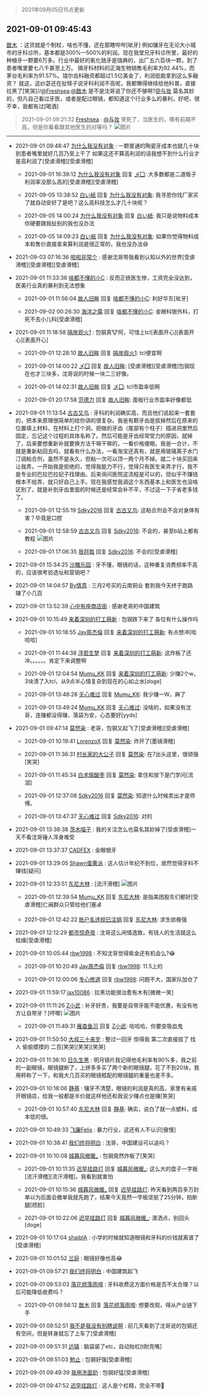 > 2021年09月05日15点更新
<link rel="stylesheet" href="https://cdn.jsdelivr.net/gh/taotie6/sampleJSON@main/css/photo_show.css">


 ## 2021-09-01 09:45:43 

 [㪚木](https://www.coolapk.com/feed/29680988?shareKey=MDIyOGEyYTg1NDU5NjEzMmNjNzQ~) ：这货就是个制杖，啥也不懂，还在那瞎哔哔[呲牙]
例如镶牙在无论大小城市的牙科诊所，基本都是300%—500%的利润。现在我堂兄牙科诊所里，最好的种植牙一颗要6万多。行业中最好的氧化锆牙是瑞典的，出厂五六百块一颗，到了患者嘴里要七八千甚至上万。<!--break-->
搞牙科材料的正海生物销售毛利率为92.44%，而茅台毛利率为91.57%。瑞尔齿科融资都超过1.5亿美金了，利润低能拿到这么多融资？
就这，这纱苾还在扯犊子说牙科利润不高呢，我都懒得继续给他科普，直接拉黑了[笑哭]//<a class="feed-link-uname" href="/u/Freshsea">@Freshsea</a>:<a class="feed-link-uname" href="/u/㪚木">@㪚木</a> 是不是沈哥说了你还不够啊?<a class="feed-link-uname" href="/u/与妆">@与妆</a> 莫名其妙的，但凡自己看过牙医，或者是配过眼镜，都知道这个行业多么的暴利，好吧，很不幸，我都有过[喝酒] 

<div class="album">
</div>

> 2021-09-01 09:21:32 
> [Freshsea](https://www.coolapk.com/feed/29680508?shareKey=ZGZmYzJlMWM2NzU3NjEzMmNjNzQ~) : <a class="feed-link-uname" href="/u/与妆">@与妆</a> 笑死了，当医生的，哪有前期不高，但是你看看跟其他医生的对等吗？ 
![图片](https://image.coolapk.com/feed/2021/0901/09/1997345_3d2916d2_9291_2324@1080x2400.jpeg)

 ------- 

- 2021-09-01 09:48:47 [为什么我没有对象](uid=2236988) : 一颗普通的陶瓷牙成本也就几十块 到患者嘴里就好几百乃至上千了 如果这还不算高利润的话我想不到什么行业才是高利润了[受虐滑稽][受虐滑稽] 

    - 2021-09-01 16:39:12 [为什么我没有对象](uid=2236988) 回复 [乄囗](uid=759206): 大多数都是二道贩子 利润率没那么高的[受虐滑稽][受虐滑稽] 

    - 2021-09-05 13:38:52 [白い紙](uid=1215123) 回复 [为什么我没有对象](uid=2236988): 我寻思你找厂家买了就自动安好了是吧？这么高科技怎么才几十块呢？ 

    - 2021-09-05 14:00:24 [为什么我没有对象](uid=2236988) 回复 [白い紙](uid=1215123): 我只是说物料成本 你硬要跟我扯别的我也没办法 

    - 2021-09-05 14:09:23 [白い紙](uid=1215123) 回复 [为什么我没有对象](uid=2236988): 如果你觉得物料成本和售价直接拿来算利润是很正常的，我也没办法😅 

- 2021-09-03 07:16:36 [啦啦非常个](uid=2011605) : 感谢沈哥带我看到认知以外的世界[受虐滑稽][受虐滑稽][受虐滑稽] 

- 2021-09-01 11:33:36 [啥都不懂的小C](uid=2418955) : 反而正统医生惨，工资完全没达到，医美行业真的暴利到无法想象 

    - 2021-09-01 11:56:04 [故人旧眸](uid=5481001) 回复 [啥都不懂的小C](uid=2418955): 利好华东[呲牙] 

    - 2021-09-02 00:26:30 [海洋之露](uid=1111949) 回复 [啥都不懂的小C](uid=2418955): 金眼科银外科，打死不去小儿科[受虐滑稽] 

- 2021-09-01 11:18:58 [隔岸观火1](uid=1428246) : 包钢真🐮阿，可惜上tcl[表面开心][表面开心][表面开心] 

    - 2021-09-01 12:28:10 [故人旧眸](uid=5481001) 回复 [隔岸观火1](uid=1428246): tcl便宜啊 

    - 2021-09-01 14:00:22 [乄囗](uid=759206) 回复 [故人旧眸](uid=5481001): [受虐滑稽][受虐滑稽]包钢现在也才三块多，沈哥说的时候一块二三好像。 

    - 2021-09-01 14:02:31 [故人旧眸](uid=5481001) 回复 [乄囗](uid=759206): tcl市盈率低啊 

    - 2021-09-01 20:17:58 [范德力](uid=1624295) 回复 [故人旧眸](uid=5481001): 面板行业市盈率好像都低 

- 2021-09-01 11:13:54 [古古又鸟](uid=1049013) : 牙科的利润确实高，而且他们说起来一套套的，把本来原理很简单的给你讲的很复杂。我爸有颗牙齿是拔掉然后在原来的位置填上材料，在材料上打个洞，把做的牙齿（尾部有个柱子）插进洞里然后固定，忘记这个过程的具体名称了。然后可能是牙齿经常受力的原因，就掉了，后来要想重新补就要换方法干嘛干嘛的<!--break-->，一看价格傻眼。我爸一合计，不就是重新粘回去吗，就看有什么办法，一看淘宝还真有，就是用玻璃离子水门汀调粘合剂，虽然不是永久，但粘一次可以顶一两个月不掉。就二十块买回来让我弄，一开始我是拒绝的，觉得我能力不行，觉得只有医生来弄才行，我不是专业的巴拉巴拉妃子找理由。后来询问医院这流程是可以的，但似乎不赚钱根本不给弄，就只好自己上手。现在我感觉我调这个东西基本上和医生也没啥区别了，就是补到牙齿里面的时候还是经常会补不平，不过这一下子省老多钱了。 

    - 2021-09-01 12:55:19 [Sdky2016](uid=741165) 回复 [古古又鸟](uid=1049013): 这粘合剂会不会对身体有害？毕竟是口腔 

    - 2021-09-01 12:58:59 [古古又鸟](uid=1049013) 回复 [Sdky2016](uid=741165): 不会的，甚至b站上都有教程 ![图片](https://image.coolapk.com/feed/2021/0901/12/1049013_df26c5b9_2338_2948@1080x2244.jpeg)

    - 2021-09-01 17:06:35 [我将取](uid=2640994) 回复 [Sdky2016](uid=741165): 不会的[受虐滑稽] 

- 2021-09-01 15:34:25 [沙雕乐园](uid=2447129) : 牙不懂，眼镜的话，这种重复消费频率不高的，应该很考验选址和营销吧？ 

- 2021-09-01 14:04:57 [By情意](uid=2227064) : 三月2号买的云南铜业  套到我今天终于跑路 赚了小几百 

- 2021-09-01 13:52:39 [心中有座商店街](uid=1636078) : 感谢老哥的中国建筑 

- 2021-09-01 10:15:49 [来着深圳的打工萌新](uid=4270569) : 包钢跌下来了 各位有什么操作吗 

    - 2021-09-01 10:18:55 [Jay周杰倫](uid=1010273) 回复 [来着深圳的打工萌新](uid=4270569): 有点想冲[哈哈哈] 

    - 2021-09-01 11:44:38 [浮若生梦](uid=2542122) 回复 [来着深圳的打工萌新](uid=4270569): 这炸板了还冲。。。。。。肯定下来调整啊 

    - 2021-09-01 12:04:54 [Mumu_KK](uid=1355663) 回复 [来着深圳的打工萌新](uid=4270569): 少赚2个w，3块清了入tcl，从9点半心情复杂到现在的心如止水[doge] 

    - 2021-09-01 13:48:28 [无心难过](uid=3681127) 回复 [Mumu_KK](uid=1355663): 我少赚一W，麻了 

    - 2021-09-01 13:49:24 [Mumu_KK](uid=1355663) 回复 [无心难过](uid=3681127): 没啥的，如果没有沈哥，连赚都没得赚，落袋为安，心态要好[yyds] 

- 2021-09-01 09:47:14 [莫然染](uid=704691) : 老哥，包钢又起飞了[受虐滑稽][受虐滑稽] 

    - 2021-09-01 10:19:41 [LorenzoX](uid=645650) 回复 [莫然染](uid=704691): 炸开了[墨镜滑稽] 

    - 2021-09-01 11:36:31 [村长家的大公子](uid=685373) 回复 [莫然染](uid=704691): 在7出头这里，很顽强[笑哭] 

    - 2021-09-01 11:45:34 [白术煼酸枣](uid=8303609) 回复 [莫然染](uid=704691): 拿住和放下是门学问[流泪] 

    - 2021-09-01 12:37:08 [Sdky2016](uid=741165) 回复 [莫然染](uid=704691): 知道什么时候卖出才是师傅。 

    - 2021-09-01 13:47:37 [无心难过](uid=3681127) 回复 [Sdky2016](uid=741165): 对的 

- 2021-09-01 13:38:38 [茨木喵子](uid=2155035) : 我的关注怎么也莫名其妙掉了[受虐滑稽]一天不看沈哥锤人浑身难受 

- 2021-09-01 13:37:37 [CADFEX](uid=2344116) : 金眼银牙 

- 2021-09-01 13:29:05 [Shawn蛋黄派](uid=2642278) : 这人估计年纪不到位，居然觉得牙科不赚钱[疑问] 

- 2021-09-01 12:33:51 [东尼大林](uid=1612569) : [流汗滑稽] ![图片](https://image.coolapk.com/feed/2021/0901/12/1612569_f9f8bd48_0830_6365@1080x2310.jpeg)

    - 2021-09-01 12:39:54 [Mumu_KK](uid=1355663) 回复 [东尼大林](uid=1612569): 是指美团股东们都好[受虐滑稽]仁闽群众只管给他们塞💰 

    - 2021-09-01 12:42:22 [账户名违规已注销](uid=1039732) 回复 [东尼大林](uid=1612569): 求生欲极强 

- 2021-09-01 12:12:29 [都市惊奇夜](uid=1326128) : 沈哥这么闲情逸致，有钱人的生活就这么枯燥[受虐滑稽] 

- 2021-09-01 10:05:44 [rbw1998](uid=602980) : 不知沈哥觉得紫金还有机会么?😂 

    - 2021-09-01 10:20:49 [Jay周杰倫](uid=1010273) 回复 [rbw1998](uid=602980): 11.5上的 

    - 2021-09-01 12:00:06 [专心修道](uid=3218687) 回复 [rbw1998](uid=602980): 问题不大，国家队加仓了 

- 2021-09-01 11:59:17 [jax10086](uid=797822) : 拉黑功能很治愈有木有[微微一笑] 

- 2021-09-01 11:11:26 [Z小武](uid=540492) : 补牙好贵，我要是自带牙能不能优惠，有没有地方让自带牙？[哼唧] ![图片](https://image.coolapk.com/feed/2021/0901/11/540492_09f70888_5885_5694@800x756.jpeg)

    - 2021-09-01 11:49:31 [雁杳鱼沉](uid=821543) 回复 [Z小武](uid=540492): 哈哈哈，你要变吸血鬼 

- 2021-09-01 11:50:50 [大叔三十来岁](uid=5360167) : 整过一回牙  惊得我 第二次直接拔了  找人 偷偷摸摸的 二百[笑哭][笑哭][笑哭] 

- 2021-09-01 11:36:10 [日久生黑](uid=1062678) : 明月镜片我记得他毛利率有90%多，我之前的一副眼镜，眼镜腿断了，上拼多多买了两个新的眼镜腿，花了不到20块，我用秤称了一下，和我大几百买的眼镜框配的眼镜腿的重量也差不多。 

- 2021-09-01 10:18:06 [静基](uid=1353091) : 镶牙不清楚，眼镜的利润是真的高，家里有亲戚开眼镜店，给我一般都是半价就这样他还和我说少赚点也是赚[笑哭] 

    - 2021-09-01 10:57:40 [东尼大林](uid=1612569) 回复 [静基](uid=1353091): 确实，说白了就一点塑料，成本低的很。 

- 2021-09-01 10:49:33 [飞廉Felix](uid=900024) : 暴力行业，这还有人不认识[傲慢] 

- 2021-09-01 10:38:41 [我们终将明白](uid=3083973) : 沈哥，中国建设可以追吗？ 

- 2021-09-01 10:10:08 [城暮风微暖_](uid=4146611) : 包钢竟然炸板了[笑哭] 

    - 2021-09-01 10:11:35 [迟早挂路灯](uid=874366) 回复 [城暮风微暖_](uid=4146611): 这么大的盘子一字板[流汗滑稽][流汗滑稽]，我看到就害怕 

    - 2021-09-01 10:15:36 [城暮风微暖_](uid=4146611) 回复 [迟早挂路灯](uid=874366): 昨天看到两百多万封单以为后面会撤单我就先跑了，结果今天竟然一字板坚挺了25分钟，拍断腿[捂脸] 

    - 2021-09-01 10:22:06 [迟早挂路灯](uid=874366) 回复 [城暮风微暖_](uid=4146611): 潇洒点，别回头[doge] 

- 2021-09-01 10:17:04 [shaibIA](uid=11318047) : 小学的时候就知道眼镜和牙科的价钱就离谱了[受虐滑稽] 

- 2021-09-01 10:01:52 [兰庭](uid=2362595) : 眼镜好像也高😂 

- 2021-09-01 09:57:21 [我们终将明白](uid=3083973) : 中国建筑起飞 

- 2021-09-01 09:53:03 [落花烬落雨啼](uid=1966083) : 牙科收费这方面价格是否不太合理？以后可能降低收费吗？ 

    - 2021-09-01 09:56:12 [㪚木](uid=1081091) 回复 [落花烬落雨啼](uid=1966083): 想要改观，得从产业链下手 

- 2021-09-01 09:52:51 [我不是我没有别瞎说啊](uid=2231912) : 前几天看到了沈哥说的包钢还有空间，但是转身就忘了上车了[受虐滑稽] 

- 2021-09-01 09:51:31 [远镇](uid=1471248) : 脑袋装了etc，自动抬杠[t耐克嘴] 

- 2021-09-01 09:51:03 [勉止](uid=2347268) : 包钢好强[受虐滑稽] 

- 2021-09-01 09:49:39 [我用洗面奶](uid=959542) : 包钢好猛[受虐滑稽] 

- 2021-09-01 09:47:52 [迟早挂路灯](uid=874366) : 这人是个杠精，完全不带🧠 


